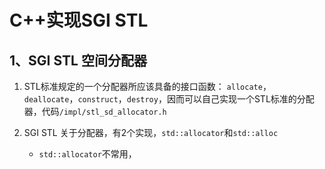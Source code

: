 # C++实现SGI STL

## 1、SGI STL 空间分配器
1. STL标准规定的一个分配器所应该具备的接口函数：
`allocate`，`deallocate`，`construct`，`destroy`，因而可以自己实现一个STL标准的分配器，代码`/impl/stl_sd_allocator.h`
1. SGI STL 关于分配器，有2个实现，`std::allocator`和`std::alloc`

    - `std::allocator`不常用，
